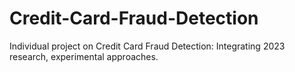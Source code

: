# Credit-Card-Fraud-Detection
Individual project on Credit Card Fraud Detection: Integrating 2023 research, experimental approaches.
